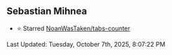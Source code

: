 <h2>Sebastian Mihnea</h2>

<!--RECENT_ACTIVITY:start-->
- ⭐ Starred [NoanWasTaken/tabs-counter](https://github.com/NoanWasTaken/tabs-counter)<br>
<!--RECENT_ACTIVITY:end-->
<!--RECENT_ACTIVITY:last_update-->
Last Updated: Tuesday, October 7th, 2025, 8:07:22 PM
<!--RECENT_ACTIVITY:last_update_end-->

<!---LOL-STATS-START-HERE--->
<!---LOL-STATS-END-HERE--->
